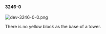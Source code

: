 #### 3246-0
![dev-3246-0-0.png](https://github.com/lil-lab/nlvr/raw/master/nlvr/dev/images/0/dev-3246-0-0.png "dev-3246-0-0.png")

There is no yellow block as the base of a tower.